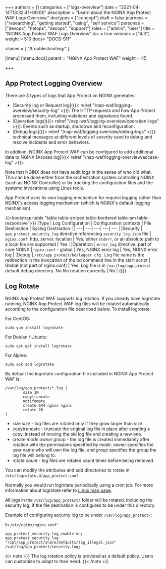 +++
authors = []
categories = ["logs-overview"]
date = "2021-04-14T13:32:41+00:00"
description = "Learn about the NGINX App Protect WAF Logs Overview."
doctypes = ["concept"]
draft = false
journeys = ["researching", "getting started", "using", "self service"]
personas = ["devops", "netops", "secops", "support"]
roles = ["admin", "user"]
title = "NGINX App Protect WAF Logs Overview"
toc = true
versions = ["4.3"]
weight = 510
docs= "DOCS-911"

aliases = [
  "/troubleshooting/"
]

[menu]
  [menu.docs]
    parent = "NGINX App Protect WAF"
    weight = 45

+++

## App Protect Logging Overview

There are 3 types of logs that App Protect on NGINX generates:
- [Security log or Request log]({{< relref "/nap-waf/logging-overview/security-log" >}}): The HTTP requests and how App Protect processed them, including violations and signatures found.
- [Operation logs]({{< relref "/nap-waf/logging-overview/operation-logs" >}}): Events such as startup, shutdown and reconfiguration.
- [Debug logs]({{< relref "/nap-waf/logging-overview/debug-logs" >}}): technical messages at different levels of severity used to debug and resolve incidents and error behaviors.

In addition, NGINX App Protect WAF can be configured to add additional data to NGINX [Access log]({{< relref "/nap-waf/logging-overview/access-log" >}}).

Note that NGINX does not have audit logs in the sense of who did what. This can be done either from the orchestration system controlling NGINX (such as NGINX Controller) or by tracking the configuration files and the systemd invocations using Linux tools.

App Protect uses its own logging mechanism for request logging rather than NGINX's access logging mechanism (which is NGINX's default logging mechanism).

{{<bootstrap-table "table table-striped table-bordered table-sm table-responsive">}} 
|Type | Log Configuration | Configuration contexts | File Destination | Syslog Destination | 
| ---| ---| ---| ---| --- | 
|Security | `app_protect_security_log` directive referencing `security_log.json` file | `nginx.conf`: http, server, location | Yes, either `stderr`, or an absolute path to a local file are supported | Yes | 
|Operation | `error_log` directive, part of core NGINX | `nginx.conf` - global | Yes, NGINX error log | Yes, NGINX error log | 
|Debug | `/etc/app_protect/bd/logger.cfg.` Log file name is the redirection in the invocation of the bd command line in the start script | Global (not part of nginx.conf) | Yes. Log file is in `/var/log/app_protect` default debug directory.  No file rotation currently | No | 
{{</bootstrap-table>}} 

## Log Rotate

NGINX App Protect WAF supports log rotation.
If you already have logrotate running, NGINX App Protect WAF log files will be rotated automatically according to the configuration file described below.
To install logrotate:

For CentOS:
  ```shell
  sudo yum install logrotate
  ```

For Debian / Ubuntu:
  ```shell
  sudo apt-get install logrotate
  ```

For Alpine:
  ```shell
  sudo apk add logrotate
  ```

By default the logrotate configuration file included in NGINX App Protect WAF is:
```
/var/log/app_protect/*.log {
        size 1M
        copytruncate
        notifempty
        create 644 nginx nginx
        rotate 20
}
```

- size _size_ - log files are rotated only if they grow larger than size.
- copytruncate - truncate the original log file in place after creating a copy, instead of moving the old log file and creating a new one.
- create _mode owner group_ - the log file is created immediately after rotation with the permissions specified by _mode_. _owner_ specifies the user name who will own the log file, and _group_ specifies the group the log file will belong to.
- rotate _count_ - log files are rotated count times before being removed.

You can modify the attributes and add directories to rotate in `/etc/logrotate.d/app_protect.conf`.

Normally you would run logrotate periodically using a cron job. For more information about logrotate refer to [Linux man page](https://linux.die.net/man/8/logrotate).

All logs in the `/var/log/app_protect/` folder will be rotated, including the security log, if the file destination is configured to be under this directory.

Example of configuring security log to be under `/var/log/app_protect/`:

In `/etc/nginx/nginx.conf`:
  ```
  app_protect_security_log_enable on;
  app_protect_security_log "/opt/app_protect/share/defaults/log_illegal.json" /var/log/app_protect/security.log;
  ```
{{< note >}} The log rotation policy is provided as a default policy. Users can customize to adapt to their need. {{< /note >}}